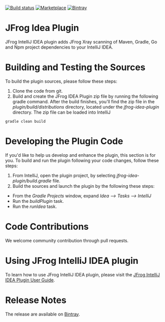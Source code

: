 [![Build status](https://ci.appveyor.com/api/projects/status/vypm9uua3vf3plan?svg=true)](https://ci.appveyor.com/project/jfrog-ecosystem/jfrog-idea-plugin)
[![Marketplace](https://img.shields.io/jetbrains/plugin/v/9834-jfrog)](https://plugins.jetbrains.com/plugin/9834-jfrog)
[![Bintray](https://api.bintray.com/packages/jfrog/jfrog-jars/jfrog-idea-plugin/images/download.svg)](https://bintray.com/jfrog/jfrog-jars/jfrog-idea-plugin/_latestVersion)
# JFrog Idea Plugin 

JFrog IntelliJ IDEA plugin adds JFrog Xray scanning of Maven, Gradle, Go and Npm project dependencies to your IntelliJ IDEA.

# Building and Testing the Sources

To build the plugin sources, please follow these steps:
1. Clone the code from git.
2. Build and create the JFrog IDEA Plugin zip file by running the following gradle command.
After the build finishes, you'll find the zip file in the *plugin/build/distributions* directory, located under the *jfrog-idea-plugin* directory.
The zip file can be loaded into IntelliJ

```
gradle clean build
```

# Developing the Plugin Code
If you'd like to help us develop and enhance the plugin, this section is for you.
To build and run the plugin following your code changes, follow these steps:

1. From IntelliJ, open the plugin project, by selecting *jfrog-idea-plugin/build.gradle* file.
2. Build the sources and launch the plugin by the following these steps:
* From the *Gradle Projects* window, expand *Idea --> Tasks -->  IntelliJ*
* Run the *buildPlugin* task.
* Run the *runIdea* task.

# Code Contributions
We welcome community contribution through pull requests.

# Using JFrog IntelliJ IDEA plugin
To learn how to use JFrog IntelliJ IDEA plugin, please visit the [JFrog IntelliJ IDEA Plugin User Guide](https://www.jfrog.com/confluence/display/XRAY/IDE+Integration).

# Release Notes
The release are available on [Bintray](https://bintray.com/jfrog/jfrog-jars/jfrog-idea-plugin#release).
